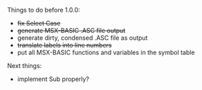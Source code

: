 Things to do before 1.0.0:
* ~~fix Select Case~~
* ~~generate MSX-BASIC .ASC file output~~
* generate dirty, condensed .ASC file as output
* ~~translate labels into line numbers~~
* put all MSX-BASIC functions and variables in the symbol table

Next things:
* implement Sub properly?
